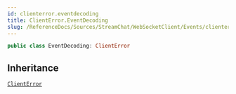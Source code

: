```yaml
---
id: clienterror.eventdecoding 
title: ClientError.EventDecoding
slug: /ReferenceDocs/Sources/StreamChat/WebSocketClient/Events/clienterror.eventdecoding
---
```


``` swift
public class EventDecoding: ClientError 
```

## Inheritance

[`ClientError`](../../Errors/ClientError)
